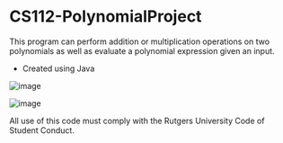 # CS112-PolynomialProject
This program can perform addition or multiplication operations on two polynomials as well as evaluate a polynomial expression given an input. 
* Created using Java

![image](https://user-images.githubusercontent.com/39894720/46451117-b27c1980-c762-11e8-9c73-916660116f83.png)

![image](https://user-images.githubusercontent.com/39894720/46451122-b90a9100-c762-11e8-961b-38d16c978e46.png)


All use of this code must comply with the Rutgers University Code of Student Conduct.